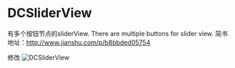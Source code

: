 # DCSliderView
有多个按钮节点的sliderView.  There are multiple buttons for slider view.
简书地址：http://www.jianshu.com/p/b8bbded05754

修改
![DCSliderView](https://github.com/XDChang/DCSliderView/blob/master/DCSliderView.gif)
